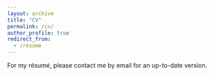 ```yaml
---
layout: archive
title: "CV"
permalink: /cv/
author_profile: true
redirect_from:
  - /resume
---
```


For my résumé, please contact me by email for an up-to-date version.
